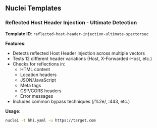 
## Nuclei Templates

### Reflected Host Header Injection - Ultimate Detection

**Template ID**: `reflected-host-header-injection-ultimate-spectorsec`

**Features**:
- Detects reflected Host Header Injection across multiple vectors
- Tests 12 different header variations (Host, X-Forwarded-Host, etc.)
- Checks for reflections in:
  - HTML content
  - Location headers
  - JSON/JavaScript
  - Meta tags
  - CSP/CORS headers
  - Error messages
- Includes common bypass techniques (/%2e/, :443, etc.)

**Usage**:
```bash
nuclei -t hhi.yaml -u https://target.com
